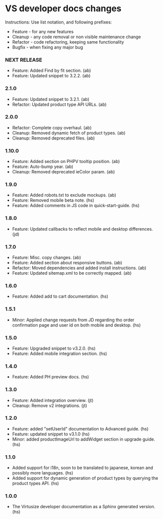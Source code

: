 VS developer docs changes
=========================

Instructions:
Use list notation, and following prefixes:

- Feature - for any new features
- Cleanup - any code removal or non visible maintenance change
- Refactor - code refactoring, keeping same functionality
- Bugfix - when fixing any major bug


### NEXT RELEASE

- Feature: Added Find by fit section. (ab)
- Feature: Updated snippet to 3.2.2. (ab)

### 2.1.0

- Feature: Updated snippet to 3.2.1. (ab)
- Refactor: Updated product type API URLs. (ab)

### 2.0.0

- Refactor: Complete copy overhaul. (ab)
- Cleanup: Removed dynamic fetch of product types. (ab)
- Cleanup: Removed deprecated files. (ab)

### 1.10.0

- Feature: Added section on PHPV tooltip position. (ab)
- Feature: Auto-bump year. (ab)
- Cleanup: Removed deprecated ieColor param. (ab)

### 1.9.0

- Feature: Added robots.txt to exclude mockups. (ab)
- Feature: Removed mobile beta note. (hs)
- Feature: Added comments in JS code in quick-start-guide. (hs)

### 1.8.0

- Feature: Updated callbacks to reflect mobile and desktop differences. (jd)

### 1.7.0

- Feature: Misc. copy changes. (ab)
- Feature: Added section about responsive buttons. (ab)
- Refactor: Moved dependencies and added install instructions. (ab)
- Feature: Updated sitemap.xml to be correctly mapped. (ab)

### 1.6.0

- Feature: Added add to cart documentation. (hs)

### 1.5.1

- Minor: Applied change requests from JD regarding tho order confirmation page and user id on both mobile and desktop. (hs)

### 1.5.0

- Feature: Upgraded snippet to v3.2.0. (hs)
- Feature: Added mobile integration section. (hs)

### 1.4.0

- Feature: Added PH preview docs. (hs)

### 1.3.0

- Feature: Added integration overview. (jt)
- Cleanup: Remove v2 integrations. (jt)

### 1.2.0

- Feature: added "setUserId" documentation to Advanced guide. (hs)
- Feature: updated snippet to v3.1.0 (hs)
- Minor: added productImageUrl to addWidget section in upgrade guide. (hs)

### 1.1.0

- Added support for i18n, soon to be translated to japanese, korean and possibly more languages. (hs)
- Added support for dynamic generation of product types by querying the product types API. (hs)

### 1.0.0

- The Virtusize developer documentation as a Sphinx generated version. (hs)
